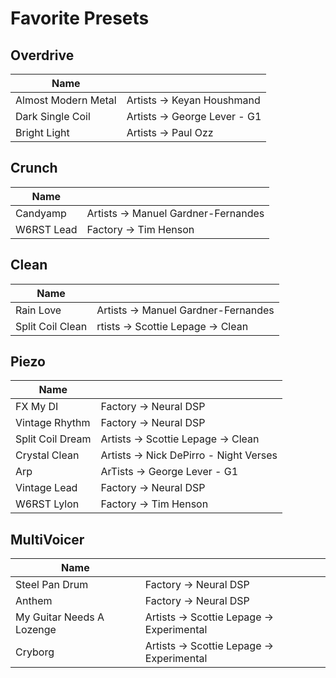 # Favorite Presets
## Overdrive
| Name                |                              |
| ------------------- | ---------------------------- |
| Almost Modern Metal | Artists -> Keyan Houshmand   |
| Dark Single Coil    | Artists -> George Lever - G1 |
| Bright Light        | Artists -> Paul Ozz          |

## Crunch
| Name      |                                     |
| --------- | ----------------------------------- |
|Candyamp   | Artists -> Manuel Gardner-Fernandes |
|W6RST Lead | Factory -> Tim Henson               |

## Clean
| Name             |                                     |
| ---------------- | ----------------------------------- |
| Rain Love        | Artists -> Manuel Gardner-Fernandes |
| Split Coil Clean | rtists -> Scottie Lepage -> Clean   |

## Piezo
| Name             |                                        |
| ---------------- | -------------------------------------- |
| FX My DI         | Factory -> Neural DSP                  |
| Vintage Rhythm   | Factory -> Neural DSP                  |
| Split Coil Dream | Artists -> Scottie Lepage -> Clean     |
| Crystal Clean    | Artists -> Nick DePirro - Night Verses |
| Arp              | ArTists -> George Lever - G1           |
| Vintage Lead     | Factory -> Neural DSP                  |
| W6RST Lylon      | Factory -> Tim Henson                  |

## MultiVoicer
| Name                      |                                           |
| ------------------------- | ---------------------------------------   |
| Steel Pan Drum            | Factory -> Neural DSP                     |
| Anthem                    | Factory -> Neural DSP                     |
| My Guitar Needs A Lozenge | Artists -> Scottie Lepage -> Experimental |
| Cryborg                   | Artists -> Scottie Lepage -> Experimental |
